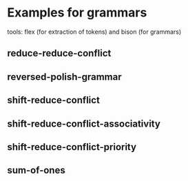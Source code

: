 # Examples for grammars

tools: flex (for extraction of tokens) and bison (for grammars)

## reduce-reduce-conflict

## reversed-polish-grammar

## shift-reduce-conflict

## shift-reduce-conflict-associativity

## shift-reduce-conflict-priority

## sum-of-ones
